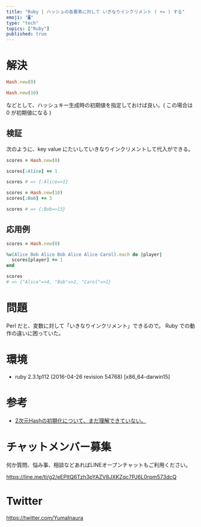 ```yaml
---
title: "Ruby | ハッシュの各要素に対して いきなりインクリメント ( += ) する"
emoji: "🖥"
type: "tech"
topics: ["Ruby"]
published: true
---
```


# 解決

```rb
Hash.new(0)
```


```rb
Hash.new(10)
```

などとして、ハッシュキー生成時の初期値を指定しておけば良い。( この場合は 0 が初期値になる )

## 検証

次のように、key value にたいしていきなりインクリメントして代入ができる。

```rb
scores = Hash.new(0)

scores[:Alice] += 1

scores # => {:Alice=>1}
```

```rb
scores = Hash.new(10)
scores[:Bob] += 3

scores # => {:Bob=>13}
```

## 応用例

```rb
scores = Hash.new(0)

%w(Alice Bob Alice Bob Alice Alice Carol).each do |player|
  scores[player] += 1
end

scores
# => {"Alice"=>4, "Bob"=>2, "Carol"=>1}
```

# 問題

Perl だと、変数に対して「いきなりインクリメント」できるので。
Ruby での動作の違いに困っていた。

# 環境

- ruby 2.3.1p112 (2016-04-26 revision 54768) [x86_64-darwin15]

# 参考

- [2次元Hashの初期化について、まだ理解できていない。](http://qiita.com/mochizukikotaro/items/0401e3f8f0df8c658bb2)








<!-- Update From Qiita API -->

# チャットメンバー募集


何か質問、悩み事、相談などあればLINEオープンチャットもご利用ください。

https://line.me/ti/g2/eEPltQ6Tzh3pYAZV8JXKZqc7PJ6L0rpm573dcQ





# Twitter


https://twitter.com/YumaInaura


<!-- Update From Qiita API -->


